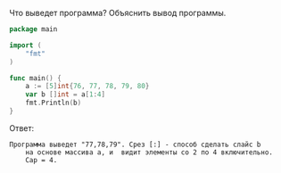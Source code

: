 Что выведет программа? Объяснить вывод программы.

```go
package main

import (
    "fmt"
)

func main() {
    a := [5]int{76, 77, 78, 79, 80}
    var b []int = a[1:4]
    fmt.Println(b)
}
```

Ответ:
```
Программа выведет "77,78,79". Срез [:] - способ сделать слайс b
    на основе массива а, и  видит элементы со 2 по 4 включительно.
    Cap = 4.
